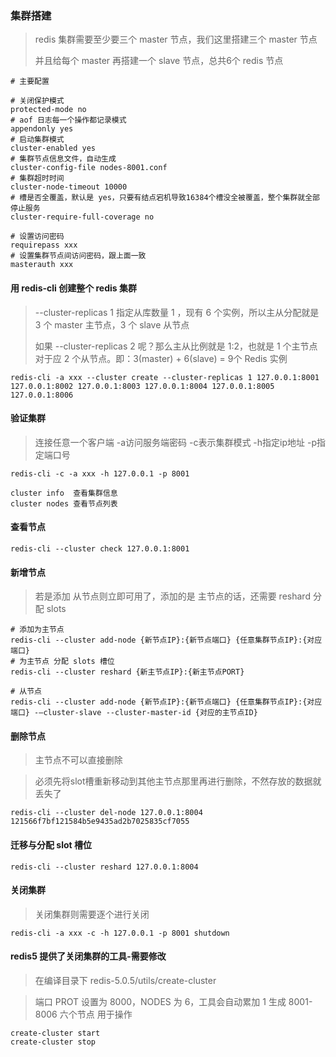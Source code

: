 
### 集群搭建

> redis 集群需要至少要三个 master 节点，我们这里搭建三个 master 节点
>
> 并且给每个 master 再搭建一个 slave 节点，总共6个 redis 节点

```
# 主要配置

# 关闭保护模式
protected-mode no
# aof 日志每一个操作都记录模式
appendonly yes
# 启动集群模式
cluster-enabled yes
# 集群节点信息文件，自动生成
cluster-config-file nodes-8001.conf
# 集群超时时间
cluster-node-timeout 10000
# 槽是否全覆盖，默认是 yes，只要有结点宕机导致16384个槽没全被覆盖，整个集群就全部停止服务
cluster-require-full-coverage no

# 设置访问密码
requirepass xxx
# 设置集群节点间访问密码，跟上面一致
masterauth xxx

```


#### 用 redis-cli 创建整个 redis 集群
> --cluster-replicas 1 指定从库数量 1 ，现有 6 个实例，所以主从分配就是 3 个 master 主节点，3 个 slave 从节点
>
> 如果 --cluster-replicas 2 呢？那么主从比例就是 1:2，也就是 1 个主节点对于应 2 个从节点。即：3(master) + 6(slave) = 9个 Redis 实例
```
redis-cli -a xxx --cluster create --cluster-replicas 1 127.0.0.1:8001 127.0.0.1:8002 127.0.0.1:8003 127.0.0.1:8004 127.0.0.1:8005 127.0.0.1:8006
```

#### 验证集群
> 连接任意一个客户端 -a访问服务端密码 -c表示集群模式 -h指定ip地址 -p指定端口号

```
redis-cli -c -a xxx -h 127.0.0.1 -p 8001

cluster info  查看集群信息
cluster nodes 查看节点列表
```

#### 查看节点
```
redis-cli --cluster check 127.0.0.1:8001
```

#### 新增节点
> 若是添加 从节点则立即可用了，添加的是 主节点的话，还需要 reshard 分配 slots
```
# 添加为主节点
redis-cli --cluster add-node {新节点IP}:{新节点端口} {任意集群节点IP}:{对应端口}
# 为主节点 分配 slots 槽位
redis-cli --cluster reshard {新主节点IP}:{新主节点PORT}

# 从节点
redis-cli --cluster add-node {新节点IP}:{新节点端口} {任意集群节点IP}:{对应端口} -–cluster-slave --cluster-master-id {对应的主节点ID}

```

#### 删除节点
> 主节点不可以直接删除

> 必须先将slot槽重新移动到其他主节点那里再进行删除，不然存放的数据就丢失了
```
redis-cli --cluster del-node 127.0.0.1:8004 121566f7bf121584b5e9435ad2b7025835cf7055
```

#### 迁移与分配 slot 槽位
```
redis-cli --cluster reshard 127.0.0.1:8004
```

#### 关闭集群
> 关闭集群则需要逐个进行关闭
```
redis-cli -a xxx -c -h 127.0.0.1 -p 8001 shutdown
```

#### redis5 提供了关闭集群的工具-需要修改
> 在编译目录下 redis-5.0.5/utils/create-cluster

> 端口 PROT 设置为 8000，NODES 为 6，工具会自动累加 1 生成 8001-8006 六个节点 用于操作

```
create-cluster start
create-cluster stop
```
